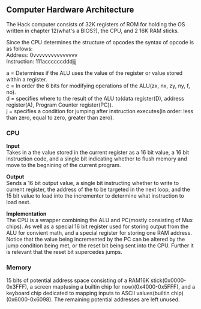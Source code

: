 ## Computer Hardware Architecture
The Hack computer consists of 32K registers of ROM for holding the OS written in chapter 12(what's a BIOS?), the CPU, and 2 16K RAM sticks.

Since the CPU determines the structure of opcodes the syntax of opcode is as follows:\
Address: 0vvvvvvvvvvvvvvv\
Instruction: 111accccccdddjjj

a = Determines if the ALU uses the value of the register or value stored within a register.\
c = In order the 6 bits for modifying operations of the ALU(zx, nx, zy, ny, f, no).\
d = specifies where to the result of the ALU to(data register(D), address register(A), Program Counter register(PC)).\
j = specifies a condition for jumping after instruction executes(in order: less than zero, equal to zero, greater than zero).

### CPU
**Input**\
Takes in a the value stored in the current register as a 16 bit value, a 16 bit instruction code, and a single bit indicating whether to flush memory and move to the begnining of the current program.

**Output**\
Sends a 16 bit output value, a single bit instructing whether to write to current register, the address of the to be targeted in the next loop, and the 15 bit value to load into the incrementer to determine what instruction to load next.

**Implementation**\
The CPU is a wrapper combining the ALU and PC(mostly consisting of Mux chips). As well as a special 16 bit register used for storing output from the ALU for convient math, and a special register for storing one RAM address.
Notice that the value being incremented by the PC can be altered by the jump condition being met, or the reset bit being sent into the CPU. Further it is relevant that the reset bit supercedes jumps.

### Memory
15 bits of potential address space consisting of a RAM16K stick(0x0000-0x3FFF), a screen map(using a builtin chip for now)(0x4000-0x5FFF), and a keyboard chip dedicated to mapping inputs to ASCII values(builtin chip)(0x6000-0x6098). The remaining potential addresses are left unused.
